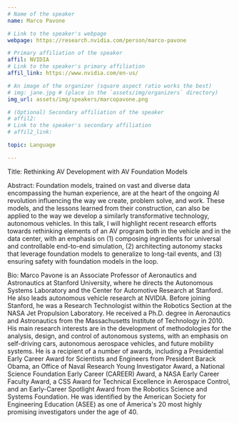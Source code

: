 ```yaml
---
# Name of the speaker
name: Marco Pavone

# Link to the speaker's webpage
webpage: https://research.nvidia.com/person/marco-pavone

# Primary affiliation of the speaker
affil: NVIDIA
# Link to the speaker's primary affiliation
affil_link: https://www.nvidia.com/en-us/

# An image of the organizer (square aspect ratio works the best)
# img: jane.jpg # (place in the `assets/img/organizers` directory)
img_url: assets/img/speakers/marcopavone.png

# (Optional) Secondary affiliation of the speaker
# affil2:
# Link to the speaker's secondary affiliation
# affil2_link:

topic: Language

---
```


<!-- Whatever you write below will show up as the speaker's bio -->

Title: Rethinking AV Development with AV Foundation Models

Abstract: Foundation models, trained on vast and diverse data encompassing the human experience, are at the heart of the ongoing AI revolution influencing the way we create, problem solve, and work. These models, and the lessons learned from their construction, can also be applied to the way we develop a similarly transformative technology, autonomous vehicles. In this talk, I will highlight recent research efforts towards rethinking elements of an AV program both in the vehicle and in the data center, with an emphasis on (1) composing ingredients for universal and controllable end-to-end simulation, (2) architecting autonomy stacks that leverage foundation models to generalize to long-tail events, and (3) ensuring safety with foundation models in the loop.

Bio: Marco Pavone is an Associate Professor of Aeronautics and Astronautics at Stanford University, where he directs the Autonomous Systems Laboratory and the Center for Automotive Research at Stanford. He also leads autonomous vehicle research at NVIDIA. Before joining Stanford, he was a Research Technologist within the Robotics Section at the NASA Jet Propulsion Laboratory. He received a Ph.D. degree in Aeronautics and Astronautics from the Massachusetts Institute of Technology in 2010. His main research interests are in the development of methodologies for the analysis, design, and control of autonomous systems, with an emphasis on self-driving cars, autonomous aerospace vehicles, and future mobility systems. He is a recipient of a number of awards, including a Presidential Early Career Award for Scientists and Engineers from President Barack Obama, an Office of Naval Research Young Investigator Award, a National Science Foundation Early Career (CAREER) Award, a NASA Early Career Faculty Award, a CSS Award for Technical Excellence in Aerospace Control, and an Early-Career Spotlight Award from the Robotics Science and Systems Foundation. He was identified by the American Society for Engineering Education (ASEE) as one of America's 20 most highly promising investigators under the age of 40. 
